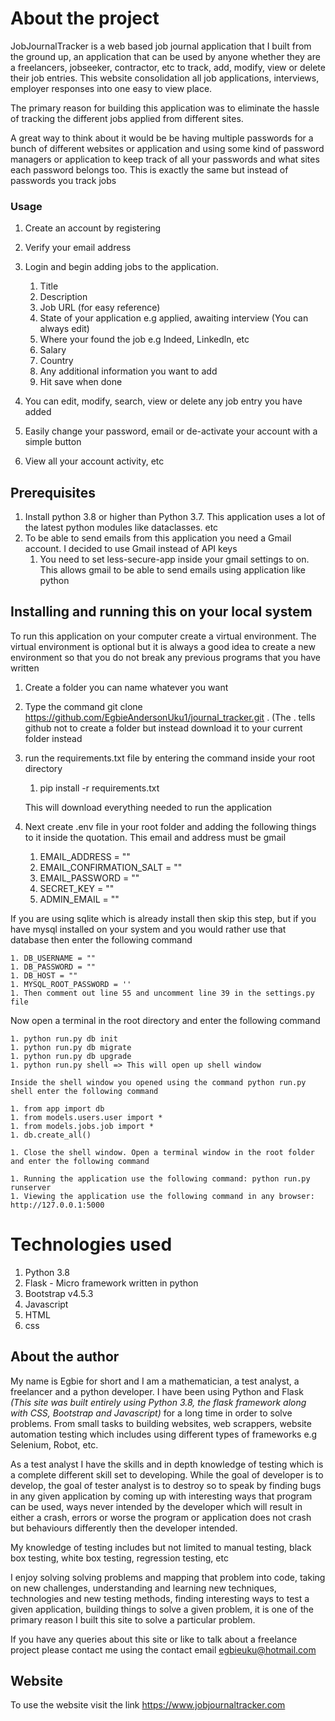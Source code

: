 # About the project

JobJournalTracker is a web based job journal application that I built from the ground up, 
an application that can be used by anyone whether they are a freelancers, jobseeker, contractor, etc to track, add, modify,
view or delete their job entries. This website consolidation all job applications, interviews, employer responses into one 
easy to view place. 

The primary reason for building this application was to eliminate the hassle of tracking the 
different jobs applied from different sites.

A great way to think about it would be be having multiple passwords for a bunch of different websites or 
application and using some kind of password managers or application to keep track of all your passwords and what
sites each password belongs too. This is exactly the same but instead of passwords you track jobs
 
### Usage

1. Create an account by registering
2. Verify your email address
3. Login and begin adding jobs to the application. 
    1. Title
    1. Description
    1. Job URL (for easy reference)
    1. State of your application e.g applied, awaiting interview (You can always edit)   
    1. Where your found the job e.g Indeed, Linkedln, etc
    1. Salary
    1. Country
    1. Any additional information you want to add
    1. Hit save when done

4. You can edit, modify, search, view or delete any job entry you have added
5. Easily change your password, email or de-activate your account with a simple button
6. View all your account activity, etc         


## Prerequisites
1. Install python 3.8 or higher than Python 3.7. This application uses a lot of the latest python modules like dataclasses. etc
1. To be able to send emails from this application you need a Gmail account. I decided to use Gmail instead of API keys
    1. You need to set less-secure-app inside your gmail settings to on. This allows gmail
    to be able to send emails using application like python


## Installing and running this on your local system
To run this application on your computer create a virtual environment. The virtual environment is optional but it
is always a good idea to create a new environment so that you do not break any previous programs that you have written

1. Create a folder you can name whatever you want
1. Type the command git clone https://github.com/EgbieAndersonUku1/journal_tracker.git . (The . tells github not to create a folder but instead 
   download it to your current folder instead
1.  run the requirements.txt file by entering the command inside your root directory

    1. pip install -r requirements.txt
    
    This will download everything needed to run the application
    
1. Next create .env file in your root folder and adding the following things to it inside the quotation. This email and address must be gmail


    1. EMAIL_ADDRESS = ""
    1. EMAIL_CONFIRMATION_SALT = ""
    1. EMAIL_PASSWORD = ""
    1. SECRET_KEY = ""
    1. ADMIN_EMAIL = ""
  
If you are using sqlite which is already install then skip this step, but if you have mysql installed on your system 
and you would rather use that database then enter the following command

    1. DB_USERNAME = ""
    1. DB_PASSWORD = ""
    1. DB_HOST = ""
    1. MYSQL_ROOT_PASSWORD = ''
    1. Then comment out line 55 and uncomment line 39 in the settings.py file


Now open a terminal in the root directory and enter the following command

    1. python run.py db init
    1. python run.py db migrate
    1. python run.py db upgrade
    1. python run.py shell => This will open up shell window
    
    Inside the shell window you opened using the command python run.py shell enter the following command
    
    1. from app import db
    1. from models.users.user import *
    1. from models.jobs.job import *
    1. db.create_all()
    
    1. Close the shell window. Open a terminal window in the root folder and enter the following command
    
    1. Running the application use the following command: python run.py runserver
    1. Viewing the application use the following command in any browser: http://127.0.0.1:5000 


 
# Technologies used 

1. Python 3.8
1. Flask - Micro framework written in python
1. Bootstrap v4.5.3
1. Javascript
1. HTML
1. css



## About the author

 My name is Egbie for short and I am a mathematician, a test analyst, a freelancer and a python developer. I have been
using Python and Flask <em>(This site was built entirely using Python 3.8, the flask framework along with
CSS, Bootstrap and Javascript) </em> for a long time in order to solve problems. 
From small tasks to building websites, web scrappers, website automation testing which includes
using different types of frameworks e.g Selenium, Robot, etc.

         
As a test analyst I have the skills and in depth knowledge of testing which is
a complete different skill set to developing. While the goal of developer is to develop, the goal of tester analyst is to
destroy so to speak by finding bugs in any given application by coming up with interesting
ways that program can be used, ways never intended by the developer which will result in either a crash, errors or worse the
program or application does not crash but behaviours differently then the developer intended.

My knowledge of testing includes but not limited to manual testing, black box testing, white box testing, regression testing, etc

I enjoy solving solving problems and mapping that problem into code, taking on new challenges, understanding and learning
new techniques, technologies and new testing methods, finding interesting ways to test a given application, 
building things to solve a given problem, it is one of the primary reason I built this site to solve a particular problem.

        
If you have any queries about this site or like to talk about a freelance project please contact me using the contact
email <a href="#">egbieuku@hotmail.com</a>



## Website
To use the website visit the link https://www.jobjournaltracker.com
